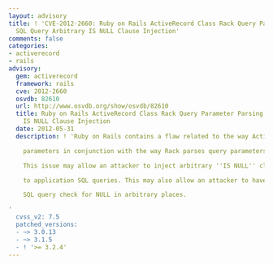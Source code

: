```yaml
---
layout: advisory
title: ! 'CVE-2012-2660: Ruby on Rails ActiveRecord Class Rack Query Parameter Parsing
  SQL Query Arbitrary IS NULL Clause Injection'
comments: false
categories:
- activerecord
- rails
advisory:
  gem: activerecord
  framework: rails
  cve: 2012-2660
  osvdb: 82610
  url: http://www.osvdb.org/show/osvdb/82610
  title: Ruby on Rails ActiveRecord Class Rack Query Parameter Parsing SQL Query Arbitrary
    IS NULL Clause Injection
  date: 2012-05-31
  description: ! 'Ruby on Rails contains a flaw related to the way ActiveRecord handles

    parameters in conjunction with the way Rack parses query parameters.

    This issue may allow an attacker to inject arbitrary ''IS NULL'' clauses in

    to application SQL queries. This may also allow an attacker to have the

    SQL query check for NULL in arbitrary places.

'
  cvss_v2: 7.5
  patched_versions:
  - ~> 3.0.13
  - ~> 3.1.5
  - ! '>= 3.2.4'
---
```

